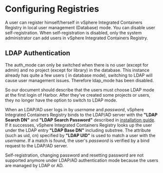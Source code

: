 # Configuring Registries #

A user can register himself/herself in vSphere Integrated Containers Registry in local user management (Database) mode. You can disable user self-registration. When self-registration is disabled, only the system administrator can add users in vSphere Integrated Containers Registry.  


## LDAP Authentication ## 

The auth_mode can only be switched when there is no user (except for admin) and no project (except for library) in the database. This instance already has quite a few users ( in database mode), switching to LDAP will cause user management issues. Therefore ldap_mode has been disabled.

So our document should describe that the users must choose LDAP mode at the first login of Harbor. After they’ve created some projects or users, they no longer have the option to switch to LDAP mode.

When an LDAP/AD user logs in by *username* and *password*, vSphere Integrated Containers Registry binds to the LDAP/AD server with the **"LDAP Search DN"** and **"LDAP Search Password"** described in [installation guide](installation_guide_ova.md). If it successes, vSphere Integrated Containers Registry looks up the user under the LDAP entry **"LDAP Base DN"** including substree. The attribute (such as uid, cn) specified by **"LDAP UID"** is used to match a user with the *username*. If a match is found, the user's *password* is verified by a bind request to the LDAP/AD server.  
	
Self-registration, changing password and resetting password are not supported anymore under LDAP/AD authentication mode because the users are managed by LDAP or AD.  



